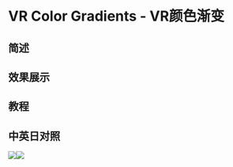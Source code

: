 # VR Color Gradients - VR颜色渐变

## 简述

## 效果展示

## 教程

## 中英日对照

![](https://mir.yuelili.com/wp-content/uploads/user/AE/effects/AE-Effects-Immersive-Video-VR_Color_Gradients.png)![](https://mir.yuelili.com/wp-content/uploads/user/AE/effects/AE-Effects-Immersive-Video-VR_Color_Gradients_cn.png)
